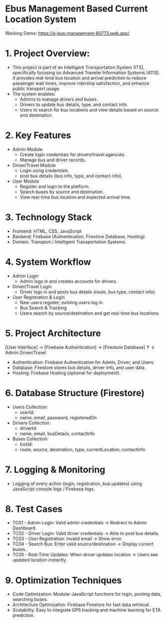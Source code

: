 # Ebus Management Based Current Location System

Working Demo: https://e-bus-management-80773.web.app/

# 1. Project Overview:
  -  This project is part of an Intelligent Transportation System (ITS), specifically focusing on Advanced Traveler Information Systems (ATIS). It provides real-time bus         location and arrival prediction to reduce passenger wait times, improve ridership satisfaction, and enhance public transport usage.
  -  The system enables:
      -  Admins to manage drivers and buses.
      -  Drivers to update bus details, type, and contact info.
      -  Users to search for bus locations and view details based on source and destination.

# 2. Key Features
  - Admin Module
     - Create login credentials for drivers/travel agencies.
     - Manage bus and driver records.
  -  Driver/Travel Module
     - Login using credentials.
     - post bus details (bus info, type, and contact info).
  - User Module
     - Register and login to the platform.
     - Search buses by source and destination.
     - View real-time bus location and expected arrival time.
# 3. Technology Stack
  - Frontend: HTML, CSS, JavaScript
  - Backend: Firebase (Authentication, Firestore Database, Hosting)
  - Domain: Transport / Intelligent Transportation Systems
# 4. System Workflow
  - Admin Login
    - Admin logs in and creates accounts for drivers.
  - Driver/Travel Login
    - Driver logs in and posts bus details (route, bus type, contact info).
  - User Registration & Login
    - New users register; existing users log in.
    - Bus Search & Tracking
    - Users search by source/destination and get real-time bus locations.
# 5. Project Architecture
[User Interface] -> [Firebase Authentication] -> [Firestore Database]
            ↑                      ↓
          Admin                Driver/Travel

   - Authentication: Firebase Authentication for Admin, Driver, and Users.
   - Database: Firestore stores bus details, driver info, and user data.
   - Hosting: Firebase Hosting (optional for deployment).
# 6. Database Structure (Firestore)
 - Users Collection:
   -  userId:
   -  name, email, password, registeredOn
 - Drivers Collection:
    - driverId:
    - name, email, busDetails, contactInfo
 - Buses Collection:
   -  busId:
   -  route, source, destination, type, currentLocation, contactInfo

# 7. Logging & Monitoring
 - Logging of every action (login, registration, bus updates) using JavaScript console logs / Firebase logs.

# 8. Test Cases
 - TC01 - Admin Login: Valid admin credentials → Redirect to Admin Dashboard.
 - TC02 - Driver Login: Valid driver credentials → Able to post bus details.
 - TC03 - User Registration: Invalid email → Show error.
 - TC04 - Search Bus: Enter valid source/destination → Display correct buses.
 - TC05 - Real-Time Updates: When driver updates location → Users see updated location instantly.

# 9. Optimization Techniques
 - Code Optimization: Modular JavaScript functions for login, posting data, searching buses.
 - Architecture Optimization: Firebase Firestore for fast data retrieval.
 - Scalability: Easy to integrate GPS tracking and machine learning for ETA prediction.
